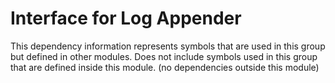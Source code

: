 
# Interface for Log Appender
This dependency information represents symbols that are used in this group but defined in other modules.  Does not include symbols used in this group that are defined inside this module.
(no dependencies outside this module)
